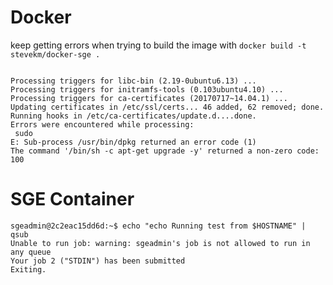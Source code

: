# Docker
keep getting errors when trying to build the image with `docker build -t stevekm/docker-sge .`

```

Processing triggers for libc-bin (2.19-0ubuntu6.13) ...
Processing triggers for initramfs-tools (0.103ubuntu4.10) ...
Processing triggers for ca-certificates (20170717~14.04.1) ...
Updating certificates in /etc/ssl/certs... 46 added, 62 removed; done.
Running hooks in /etc/ca-certificates/update.d....done.
Errors were encountered while processing:
 sudo
E: Sub-process /usr/bin/dpkg returned an error code (1)
The command '/bin/sh -c apt-get upgrade -y' returned a non-zero code: 100

```

# SGE Container

```
sgeadmin@2c2eac15dd6d:~$ echo "echo Running test from $HOSTNAME" | qsub
Unable to run job: warning: sgeadmin's job is not allowed to run in any queue
Your job 2 ("STDIN") has been submitted
Exiting.
```
